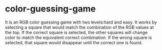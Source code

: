 # color-guessing-game
It is an RGB color guessing game with two levels:hard and easy.
It works by selecting a square that would match the combination of the RGB values at the top.
If the correct square is selected, the other squares will change color to match the equivalent correct combination.
If the wrong square is selected, that square would disappear until the correct one is found. 
